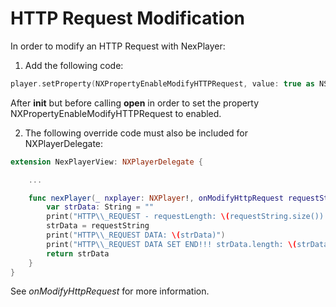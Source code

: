 # HTTP Request Modification

In order to modify an HTTP Request with NexPlayer:

1. Add the following code:

```swift
player.setProperty(NXPropertyEnableModifyHTTPRequest, value: true as NSObject)
```

After **init** but before calling **open** in order to set the property NXPropertyEnableModifyHTTPRequest to enabled.

2. The following override code must also be included for NXPlayerDelegate:

```swift
extension NexPlayerView: NXPlayerDelegate {

    ...

    func nexPlayer(_ nxplayer: NXPlayer!, onModifyHttpRequest requestString: String!) -> String! {
        var strData: String = ""
        print("HTTP\\_REQUEST - requestLength: \(requestString.size()).")
        strData = requestString
        print("HTTP\\_REQUEST DATA: \(strData)")
        print("HTTP\\_REQUEST DATA SET END!!! strData.length: \(strData.size()).")
        return strData
    }
}
```

See *onModifyHttpRequest* for more information.